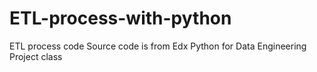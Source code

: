 # ETL-process-with-python
ETL process code 
Source code is from Edx Python for Data Engineering Project class
